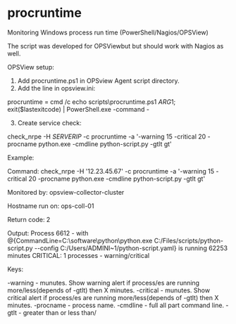 # procruntime
Monitoring Windows process run time (PowerShell/Nagios/OPSView)

The script was developed for OPSViewbut but should work with Nagios as well.

OPSView setup:

1. Add procruntime.ps1 in OPSview Agent script directory.
2. Add the line in opsview.ini:

procruntime = cmd /c echo scripts\procruntime.ps1 $ARG1$; exit($lastexitcode) | PowerShell.exe -command -

3. Create service check:

check_nrpe -H $SERVERIP$ -c procruntime -a '-warning 15 -critical 20 -procname python.exe -cmdline python-script.py -gtlt gt'

Example:

Command:	check_nrpe -H '12.23.45.67' -c procruntime -a '-warning 15 -critical 20 -procname python.exe -cmdline python-script.py -gtlt gt'

Monitored by:	opsview-collector-cluster

Hostname run on:	ops-coll-01

Return code:	2

Output:	Process 6612 - with @{CommandLine=C:\software\python\python.exe C:/Files/scripts/python-script.py --config C:/Users/ADMINI~1/python-script.yaml} is running 62253 minutes
CRITICAL: 1 processes - warning/critical

Keys:

-warning - munutes. Show warning alert if process/es are running more/less(depends of -gtlt) then X minutes.
-critical  - munutes. Show critical alert if process/es are running more/less(depends of -gtlt) then X minutes.
-procname - process name.
-cmdline - full all part command line.
-gtlt - greater than or less than/
